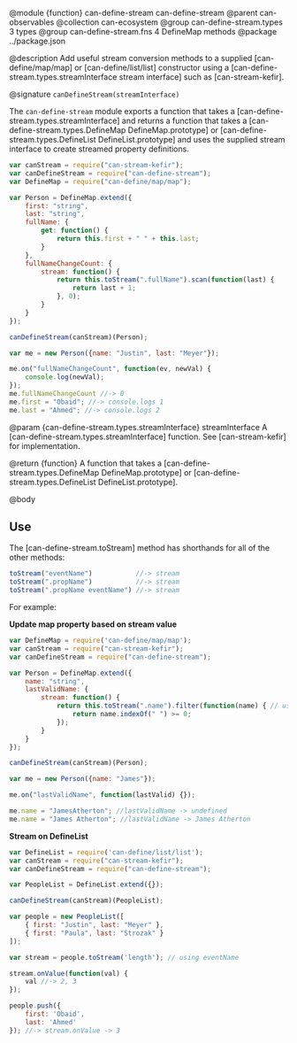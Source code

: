 @module {function} can-define-stream can-define-stream
@parent can-observables
@collection can-ecosystem
@group can-define-stream.types 3 types
@group can-define-stream.fns 4 DefineMap methods
@package ../package.json

@description Add useful stream conversion methods to a supplied [can-define/map/map] or [can-define/list/list] constructor using a [can-define-stream.types.streamInterface stream interface] such as [can-stream-kefir].

@signature `canDefineStream(streamInterface)`

The `can-define-stream` module exports a function that takes a [can-define-stream.types.streamInterface] and returns a function that takes a [can-define-stream.types.DefineMap DefineMap.prototype] or [can-define-stream.types.DefineList DefineList.prototype] and uses the supplied stream interface to create streamed property definitions.

```js
var canStream = require("can-stream-kefir");
var canDefineStream = require("can-define-stream");
var DefineMap = require("can-define/map/map");

var Person = DefineMap.extend({
    first: "string",
    last: "string",
    fullName: {
        get: function() {
            return this.first + " " + this.last;
        }
    },
    fullNameChangeCount: {
        stream: function() {
            return this.toStream(".fullName").scan(function(last) {
                return last + 1;
            }, 0);
        }
    }
});

canDefineStream(canStream)(Person);

var me = new Person({name: "Justin", last: "Meyer"});

me.on("fullNameChangeCount", function(ev, newVal) {
    console.log(newVal);
});
me.fullNameChangeCount //-> 0
me.first = "Obaid"; //-> console.logs 1
me.last = "Ahmed"; //-> console.logs 2
```

@param {can-define-stream.types.streamInterface} streamInterface A [can-define-stream.types.streamInterface] function. See [can-stream-kefir] for implementation.

@return {function} A function that takes a [can-define-stream.types.DefineMap DefineMap.prototype] or [can-define-stream.types.DefineList DefineList.prototype].

@body

## Use

The [can-define-stream.toStream] method has shorthands for all of the other methods:

```js
toStream("eventName")           //-> stream
toStream(".propName")           //-> stream
toStream(".propName eventName") //-> stream
```

For example:

__Update map property based on stream value__

```js
var DefineMap = require('can-define/map/map');
var canStream = require("can-stream-kefir");
var canDefineStream = require("can-define-stream");

var Person = DefineMap.extend({
    name: "string",
    lastValidName: {
        stream: function() {
            return this.toStream(".name").filter(function(name) { // using propName
                return name.indexOf(" ") >= 0;
            });
        }
    }
});

canDefineStream(canStream)(Person);

var me = new Person({name: "James"});

me.on("lastValidName", function(lastValid) {});

me.name = "JamesAtherton"; //lastValidName -> undefined
me.name = "James Atherton"; //lastValidName -> James Atherton
```

__Stream on DefineList__

```js
var DefineList = require('can-define/list/list');
var canStream = require("can-stream-kefir");
var canDefineStream = require("can-define-stream");

var PeopleList = DefineList.extend({});

canDefineStream(canStream)(PeopleList);

var people = new PeopleList([
    { first: "Justin", last: "Meyer" },
    { first: "Paula", last: "Strozak" }
]);

var stream = people.toStream('length'); // using eventName

stream.onValue(function(val) {
    val //-> 2, 3
});

people.push({
    first: 'Obaid',
    last: 'Ahmed'
}); //-> stream.onValue -> 3
```
